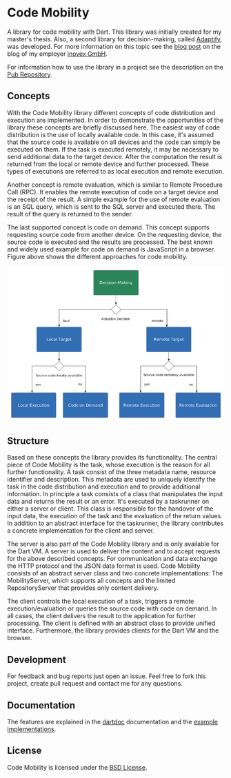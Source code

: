 # Code Mobility
A library for code mobility with Dart. This library was initially created for my master's thesis.
Also, a second library for decision-making, called [Adaptify](https://github.com/dbaelz/adaptify), was developed.
For more information on this topic see the [blog post](https://blog.inovex.de/adaptive-code-execution-with-dart/) on the blog of my employer [inovex GmbH](https://www.inovex.de/).

For information how to use the library in a project see the description on the [Pub Repository](https://pub.dartlang.org/packages/code_mobility).


Concepts
---------
With the Code Mobility library different concepts of code distribution and execution are implemented.
In order to demonstrate the opportunities of the library these concepts are briefly discussed here.
The easiest way of code distribution is the use of locally available code.
In this case, it's assumed that the source code is available on all devices and the code can simply be executed on them.
If the task is executed remotely, it may be necessary to send additional data to the target device.
After the computation the result is returned from the local or remote device and further processed.
These types of executions are referred to as local execution and remote execution.
                                       
Another concept is remote evaluation, which is similar to Remote Procedure Call (RPC).
It enables the remote execution of code on a target device and the receipt of the result. A simple example for the use of remote evaluation is an SQL query, which is sent to the SQL server and executed there. The result of the query is returned to the sender.
                                       
The last supported concept is code on demand.
This concept supports requesting source code from another device.
On the requesting device, the source code is executed and the results are processed.
The best known and widely used example for code on demand is JavaScript in a browser.
Figure above shows the different approaches for code mobility.

![Code Mobility](/code_mobility.png)

Structure
----------
Based on these concepts the library provides its functionality.
The central piece of Code Mobility is the task, whose execution is the reason for all further functionality.
A task consist of the three metadata name, resource identifier and description.
This metadata are used to uniquely identify the task in the code distribution and execution and to provide additional information.
In principle a task consists of a class that manipulates the input data and returns the result or an error.
It's executed by a taskrunner on either a server or client.
This class is responsible for the handover of the input data, the execution of the task and the evaluation of the return values.
In addition to an abstract interface for the taskrunner, the library contributes a concrete implementation for the client and server.

The server is also part of the Code Mobility library and is only available for the Dart VM.
A server is used to deliver the content and to accept requests for the above described concepts.
For communication and data exchange the HTTP protocol and the JSON data format is used. Code Mobility consists of an abstract server class and two concrete implementations: The MobilityServer, which supports all concepts and the limited RepositoryServer that provides only content delivery.

The client controls the local execution of a task, triggers a remote execution/evaluation or queries the source code with code on demand.
In all cases, the client delivers the result to the application for further processing.
The client is defined with an abstract class to provide unified interface.
Furthermore, the library provides clients for the Dart VM and the browser.

Development
-----------
For feedback and bug reports just open an issue. Feel free to fork this project, create pull request and contact me for any questions.

Documentation
-------------
The features are explained in the [dartdoc](https://github.com/dart-lang/dartdoc) documentation and the [example implementations](https://github.com/dbaelz/code_mobility/blob/master/example).

License
-------------
Code Mobility is licensed under the [BSD License](https://github.com/dbaelz/code_mobility/blob/master/LICENSE).